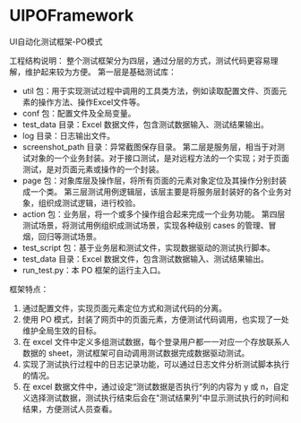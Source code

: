 # UIPOFramework
UI自动化测试框架-PO模式

工程结构说明：
整个测试框架分为四层，通过分层的方式，测试代码更容易理解，维护起来较为方便。
第一层是基础测试库：

* util 包：用于实现测试过程中调用的工具类方法，例如读取配置文件、页面元素的操作方法、操作Excel文件等。
* conf 包：配置文件及全局变量。
* test_data 目录：Excel 数据文件，包含测试数据输入、测试结果输出。
* log 目录：日志输出文件。
* screenshot_path 目录：异常截图保存目录。
第二层是服务层，相当于对测试对象的一个业务封装。对于接口测试，是对远程方法的一个实现；对于页面测试，是对页面元素或操作的一个封装。
* page 包：对象库层及操作层，将所有页面的元素对象定位及其操作分别封装成一个类。
第三层测试用例逻辑层，该层主要是将服务层封装好的各个业务对象，组织成测试逻辑，进行校验。
* action 包：业务层，将一个或多个操作组合起来完成一个业务功能。
第四层测试场景，将测试用例组织成测试场景，实现各种级别 cases 的管理、冒烟，回归等测试场景。
* test_script 包：基于业务层和测试文件，实现数据驱动的测试执行脚本。
* test_data 目录：Excel 数据文件，包含测试数据输入、测试结果输出。　　
* run_test.py：本 PO 框架的运行主入口。

框架特点：
1. 通过配置文件，实现页面元素定位方式和测试代码的分离。
2. 使用 PO 模式，封装了网页中的页面元素，方便测试代码调用，也实现了一处维护全局生效的目标。
3. 在 excel 文件中定义多组测试数据，每个登录用户都一一对应一个存放联系人数据的 sheet，测试框架可自动调用测试数据完成数据驱动测试。
4. 实现了测试执行过程中的日志记录功能，可以通过日志文件分析测试脚本执行的情况。
5. 在 excel 数据文件中，通过设定“测试数据是否执行”列的内容为 y 或 n，自定义选择测试数据，测试执行结束后会在"测试结果列"中显示测试执行的时间和结果，方便测试人员查看。
